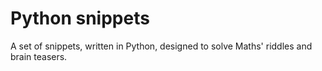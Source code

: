 # Python snippets

A set of snippets, written in Python, designed to solve Maths' riddles and brain teasers.
